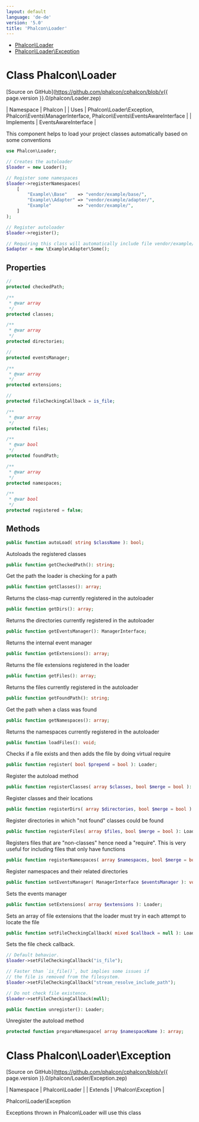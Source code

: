 ```yaml
---
layout: default
language: 'de-de'
version: '5.0'
title: 'Phalcon\Loader'
---
```


* [Phalcon\Loader](#loader)
* [Phalcon\Loader\Exception](#loader-exception)

<h1 id="loader">Class Phalcon\Loader</h1>

[Source on GitHub](https://github.com/phalcon/cphalcon/blob/v{{ page.version }}.0/phalcon/Loader.zep)

| Namespace  | Phalcon | | Uses       | Phalcon\Loader\Exception, Phalcon\Events\ManagerInterface, Phalcon\Events\EventsAwareInterface | | Implements | EventsAwareInterface |

This component helps to load your project classes automatically based on some conventions

```php
use Phalcon\Loader;

// Creates the autoloader
$loader = new Loader();

// Register some namespaces
$loader->registerNamespaces(
    [
        "Example\\Base"    => "vendor/example/base/",
        "Example\\Adapter" => "vendor/example/adapter/",
        "Example"          => "vendor/example/",
    ]
);

// Register autoloader
$loader->register();

// Requiring this class will automatically include file vendor/example/adapter/Some.php
$adapter = new \Example\Adapter\Some();
```


## Properties
```php
//
protected checkedPath;

/**
 * @var array
 */
protected classes;

/**
 * @var array
 */
protected directories;

//
protected eventsManager;

/**
 * @var array
 */
protected extensions;

//
protected fileCheckingCallback = is_file;

/**
 * @var array
 */
protected files;

/**
 * @var bool
 */
protected foundPath;

/**
 * @var array
 */
protected namespaces;

/**
 * @var bool
 */
protected registered = false;

```

## Methods

```php
public function autoLoad( string $className ): bool;
```
Autoloads the registered classes


```php
public function getCheckedPath(): string;
```
Get the path the loader is checking for a path


```php
public function getClasses(): array;
```
Returns the class-map currently registered in the autoloader


```php
public function getDirs(): array;
```
Returns the directories currently registered in the autoloader


```php
public function getEventsManager(): ManagerInterface;
```
Returns the internal event manager


```php
public function getExtensions(): array;
```
Returns the file extensions registered in the loader


```php
public function getFiles(): array;
```
Returns the files currently registered in the autoloader


```php
public function getFoundPath(): string;
```
Get the path when a class was found


```php
public function getNamespaces(): array;
```
Returns the namespaces currently registered in the autoloader


```php
public function loadFiles(): void;
```
Checks if a file exists and then adds the file by doing virtual require


```php
public function register( bool $prepend = bool ): Loader;
```
Register the autoload method


```php
public function registerClasses( array $classes, bool $merge = bool ): Loader;
```
Register classes and their locations


```php
public function registerDirs( array $directories, bool $merge = bool ): Loader;
```
Register directories in which "not found" classes could be found


```php
public function registerFiles( array $files, bool $merge = bool ): Loader;
```
Registers files that are "non-classes" hence need a "require". This is very useful for including files that only have functions


```php
public function registerNamespaces( array $namespaces, bool $merge = bool ): Loader;
```
Register namespaces and their related directories


```php
public function setEventsManager( ManagerInterface $eventsManager ): void;
```
Sets the events manager


```php
public function setExtensions( array $extensions ): Loader;
```
Sets an array of file extensions that the loader must try in each attempt to locate the file


```php
public function setFileCheckingCallback( mixed $callback = null ): Loader;
```
Sets the file check callback.

```php
// Default behavior.
$loader->setFileCheckingCallback("is_file");

// Faster than `is_file()`, but implies some issues if
// the file is removed from the filesystem.
$loader->setFileCheckingCallback("stream_resolve_include_path");

// Do not check file existence.
$loader->setFileCheckingCallback(null);
```


```php
public function unregister(): Loader;
```
Unregister the autoload method


```php
protected function prepareNamespace( array $namespaceName ): array;
```





<h1 id="loader-exception">Class Phalcon\Loader\Exception</h1>

[Source on GitHub](https://github.com/phalcon/cphalcon/blob/v{{ page.version }}.0/phalcon/Loader/Exception.zep)

| Namespace  | Phalcon\Loader | | Extends    | \Phalcon\Exception |

Phalcon\Loader\Exception

Exceptions thrown in Phalcon\Loader will use this class

